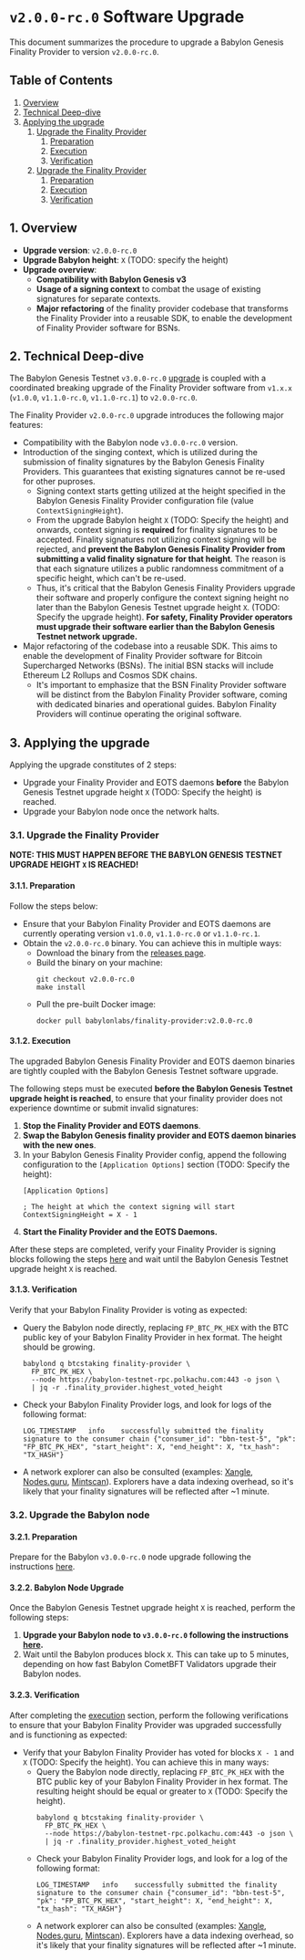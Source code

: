 # `v2.0.0-rc.0` Software Upgrade

This document summarizes the procedure to upgrade a Babylon Genesis Finality
Provider to version `v2.0.0-rc.0`.

## Table of Contents

1. [Overview](#1-overview)
2. [Technical Deep-dive](#2-technical-deep-dive)
3. [Applying the upgrade](#3-applying-the-upgrade)
   1. [Upgrade the Finality Provider](#31-upgrade-the-finality-provider) 
      1. [Preparation](#311-preparation)
      2. [Execution](#312-execution)
      3. [Verification](#313-verification)
   2. [Upgrade the Finality Provider](#32-upgrade-the-babylon-provider) 
      1. [Preparation](#321-preparation)
      2. [Execution](#322-execution)
      3. [Verification](#323-verification)

## 1. Overview

- **Upgrade version**: `v2.0.0-rc.0`
- **Upgrade Babylon height**: `X` (TODO: specify the height)
- **Upgrade overview**:
  - **Compatibility with Babylon Genesis v3**
  - **Usage of a signing context** to combat the usage of existing signatures for
    separate contexts.
  - **Major refactoring** of the finality provider codebase that
    transforms the Finality Provider into a reusable SDK, to enable the
    development of Finality Provider software for BSNs.

## 2. Technical Deep-dive

The Babylon Genesis Testnet `v3.0.0-rc.0`
[upgrade](../../../babylon-node/upgrades/v3/README.md) is coupled with a
coordinated breaking upgrade of the Finality Provider software from `v1.x.x`
(`v1.0.0`, `v1.1.0-rc.0`, `v1.1.0-rc.1`) to `v2.0.0-rc.0`.

The Finality Provider `v2.0.0-rc.0` upgrade introduces the following major
features:
- Compatibility with the Babylon node `v3.0.0-rc.0` version.
- Introduction of the singing context, which is utilized during the submission
  of finality signatures by the Babylon Genesis Finality Providers. This
  guarantees that existing signatures cannot be re-used for other puproses.
  - Signing context starts getting utilized at the height specified in the
    Babylon Genesis Finality Provider configuration file (value
    `ContextSigningHeight`).
  - From the upgrade Babylon height `X` (TODO: Specify the height) and onwards,
    context signing is **required** for finality signatures to be accepted. Finality
    signatures not utilizing context signing will be rejected, and **prevent
    the Babylon Genesis Finality Provider from submitting a valid finality
    signature for that height**. The reason is that each signature utilizes
    a public randomness commitment of a specific height, which can't be re-used.
  - Thus, it's critical that the Babylon Genesis Finality Providers upgrade
    their software and properly configure the context signing height no later
    than the Babylon Genesis Testnet upgrade height `X`. (TODO: Specify the
    upgrade height). **For safety, Finality Provider operators must upgrade
    their software earlier than the Babylon Genesis Testnet network upgrade.**
- Major refactoring of the codebase into a reusable SDK. This aims to enable
  the development of Finality Provider software for Bitcoin Supercharged
  Networks (BSNs). The initial BSN stacks will include Ethereum L2 Rollups and
  Cosmos SDK chains.
  - It's important to emphasize that the BSN Finality Provider software will be
    distinct from the Babylon Finality Provider software, coming with dedicated
    binaries and operational guides. Babylon Finality Providers will continue
    operating the original software.

## 3. Applying the upgrade

Applying the upgrade constitutes of 2 steps:
- Upgrade your Finality Provider and EOTS daemons **before** the Babylon Genesis
  Testnet upgrade height `X` (TODO: Specify the height) is reached.
- Upgrade your Babylon node once the network halts.

### 3.1. Upgrade the Finality Provider

**NOTE: THIS MUST HAPPEN BEFORE THE BABYLON GENESIS TESTNET UPGRADE HEIGHT
`X` IS REACHED!**

#### 3.1.1. Preparation

Follow the steps below:
- Ensure that your Babylon Finality Provider and EOTS daemons are currently
  operating version `v1.0.0`, `v1.1.0-rc.0` or `v1.1.0-rc.1`.
- Obtain the `v2.0.0-rc.0` binary. You can achieve this in multiple ways:
  - Download the binary from the [releases
    page](https://github.com/babylonlabs-io/finality-provider/releases/tag/v2.0.0-rc.0).
  - Build the binary on your machine:
    ```shell
    git checkout v2.0.0-rc.0
    make install
    ```
  - Pull the pre-built Docker image:
    ```shell
    docker pull babylonlabs/finality-provider:v2.0.0-rc.0
    ```

#### 3.1.2. Execution

The upgraded Babylon Genesis Finality Provider and EOTS daemon binaries are
tightly coupled with the Babylon Genesis Testnet software upgrade.

The following steps must be executed **before the Babylon Genesis Testnet
upgrade height is reached**, to ensure that your finality provider does not
experience downtime or submit invalid signatures:
1. **Stop the Finality Provider and EOTS daemons**.
2. **Swap the Babylon Genesis finality provider and EOTS daemon binaries with
   the new ones**.
3. In your Babylon Genesis Finality Provider config, append the following
   configuration to the `[Application Options]` section
   (TODO: Specify the height):
   ```shell
   [Application Options]

   ; The height at which the context signing will start
   ContextSigningHeight = X - 1
   ```
4. **Start the Finality Provider and the EOTS Daemons.**

After these steps are completed, verify your Finality Provider is signing blocks
following the steps [here](#313-verification) and wait until the Babylon Genesis
Testnet upgrade height `X` is reached.

#### 3.1.3. Verification

Verify that your Babylon Finality Provider is voting as expected:
  - Query the Babylon node directly, replacing `FP_BTC_PK_HEX` with the BTC
    public key of your Babylon Finality Provider in hex format. The height
    should be growing.
    ```shell
    babylond q btcstaking finality-provider \
      FP_BTC_PK_HEX \
      --node https://babylon-testnet-rpc.polkachu.com:443 -o json \
      | jq -r .finality_provider.highest_voted_height
    ```
  - Check your Babylon Finality Provider logs, and look for logs of the
    following format:
    ```shell
    LOG_TIMESTAMP	info	successfully submitted the finality signature to the consumer chain	{"consumer_id": "bbn-test-5", "pk": "FP_BTC_PK_HEX", "start_height": X, "end_height": X, "tx_hash": "TX_HASH"}
    ```
  - A network explorer can also be consulted (examples:
   [Xangle](https://babylon-explorer.xangle.io/testnet/finality-providers),
   [Nodes.guru](https://testnet.babylon.explorers.guru/finality-providers),
   [Mintscan](https://www.mintscan.io/babylon-testnet/finality-providers)).
   Explorers have a data indexing overhead, so it's likely that your finality
   signatures will be reflected after ~1 minute.

### 3.2. Upgrade the Babylon node

#### 3.2.1. Preparation

Prepare for the Babylon `v3.0.0-rc.0` node upgrade following the instructions
[here](../../../babylon-node/upgrades/v3/README.md#3-1-preparation).

#### 3.2.2. Babylon Node Upgrade

Once the Babylon Genesis Testnet upgrade height `X` is reached, perform the
following steps:
1. **Upgrade your Babylon node to `v3.0.0-rc.0` following the instructions
   [here](../../../babylon-node/upgrades/v3/README.md#3-2-execution).**
2. Wait until the Babylon produces block `X`. This can take up to 5 minutes,
   depending on how fast Babylon CometBFT Validators upgrade their Babylon
   nodes.

#### 3.2.3. Verification

After completing the [execution](#322-execution) section, perform the following
verifications to ensure that your Babylon Finality Provider was upgraded
successfully and is functioning as expected:
- Verify that your Babylon Finality Provider has voted for blocks `X - 1` and
  `X` (TODO: Specify the height). You can achieve this in many ways:
  - Query the Babylon node directly, replacing `FP_BTC_PK_HEX` with the BTC
    public key of your Babylon Finality Provider in hex format. The resulting
    height should be equal or greater to `X` (TODO: Specify the height).
    ```shell
    babylond q btcstaking finality-provider \
      FP_BTC_PK_HEX \
      --node https://babylon-testnet-rpc.polkachu.com:443 -o json \
      | jq -r .finality_provider.highest_voted_height
    ```
  - Check your Babylon Finality Provider logs, and look for a log of the
    following format:
    ```shell
    LOG_TIMESTAMP	info	successfully submitted the finality signature to the consumer chain	{"consumer_id": "bbn-test-5", "pk": "FP_BTC_PK_HEX", "start_height": X, "end_height": X, "tx_hash": "TX_HASH"}
    ```
  - A network explorer can also be consulted (examples:
   [Xangle](https://babylon-explorer.xangle.io/testnet/finality-providers),
   [Nodes.guru](https://testnet.babylon.explorers.guru/finality-providers),
   [Mintscan](https://www.mintscan.io/babylon-testnet/finality-providers)).
   Explorers have a data indexing overhead, so it's likely that your finality
   signatures will be reflected after ~1 minute.
